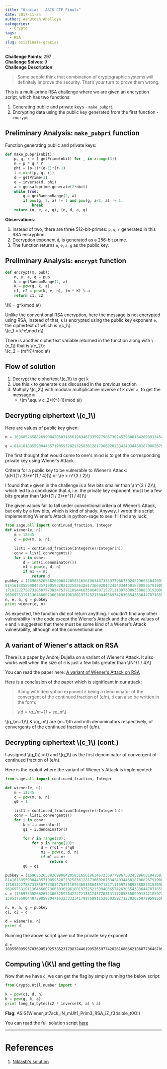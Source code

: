 ```yaml
---
title: "Gracias - ASIS CTF Finals"
date: 2017-11-24
author: Ashutosh Ahelleya
categories:
  - Crypto
tags:
  - RSA
slug: asisfinals-gracias
---
```


**Challenge Points**: 297  
**Challenge Solves**: 9  
**Challenge Description**:  

> Some people think that combination of cryptographic systems will definitely improve the security.
> That’s your turn to prove them wrong.

This is a multi-prime RSA challenge where we are given an encryption script, which has two functions:  

 1. Generating public and private keys - `make_pubpri`
 2. Encrypting data using the public key generated from the first function - `encrypt`

## Preliminary Analysis: `make_pubpri` function
Function generating public and private keys:
~~~python
def make_pubpri(nbit):
    p, q, r = [ getPrime(nbit) for _ in xrange(3)]
    n = p * q * r
    phi = (p-1)*(q-1)*(r-1)
    l = min([p, q, r])
    d = getPrime(1)
    e = inverse(d, phi)
    a = gensafeprime.generate(2*nbit)
    while True:
        g = getRandomRange(2, a)
        if pow(g, 2, a) != 1 and pow(g, a/2, a) != 1:
            break
    return (n, e, a, g), (n, d, a, g)
~~~

**Observations**:  

 1. Instead of two, there are three 512-bit-primes: `p`, `q`, `r` generated in this RSA encryption.  
 2. Decryption exponent `d`, is generated as a 256-bit prime.  
 3. The function returns `n`, `e`, `a`, `g` as the public key.  

## Preliminary Analysis: `encrypt` function

~~~python
def encrypt(m, pub):
    n, e, a, g = pub
    k = getRandomRange(2, a)
    K = pow(g, k, a)
    c1, c2 = pow(k, e, n), (m * K) % a
    return c1, c2
~~~

\\(K = g^k\mod a\\)  

Unlike the conventional RSA encryption, here the message is not encrypted using RSA, instead of that, `k` is encrypted using the public key exponent `e`, the ciphertext of which is \\(c_1\\):  
\\(c_1 = k^e\mod n\\)  

There is another ciphertext variable returned in the function along with \\(c_1\\) that is \\(c_2\\):  
\\(c_2 = (m\*K)\mod a\\)  

## Flow of solution

 1. Decrypt the ciphertext \\(c_1\\) to get `k`
 2. Use this `k` to generate `K` as discussed in the previous section
 3. Multiply \\(c_2\\) with modular multiplicative inverse of `K` over `a`, to get the message `m`
    * \\(m \equiv c_2*K^{-1}\mod a\\)

## Decrypting ciphertext \\(c_1\\)

Here are values of public key given:
~~~python
n = 1696852658826990842058316561963467335977986730245296081842693913454799128341723605666024757923000936875008280288574503060506225324560725525210728761064310034604441130912702077320696660565727540525259413564999213382434231194132697630244074950529107794905761549606578049632101483460345878198682237227139704889943489709170676301481918176902970896183163611197618458670928730764124354693594769219086662173889094843054787693685403229558143793832013288487194871165461567L

e = 814161885590044357190593282132583612817366020133424034468187008267919006610450334193936389251944312061685926620628676079561886595567219325737685515818965422518820810326234612624290774570873983198113409686391355443155606621049101005048872030700143084978689888823664771959905075795440800042648923901406744546140059930315752131296763893979780940230041254506456283030727953969468933552050776243515721233426119581636614777596169466339421956338478341355508343072697451L
~~~

The first thought that would come to one's mind is to get the corresponding private key using Wiener’s Attack.  

Criteria for a public key to be vulnerable to Wiener’s Attack:  
\\(d<((1 / 3)\*n^{1 / 4})\\) or \\(e > n^{3 / 2}\\)

I found that `e` given in the challenge is a few bits smaller than \\(n^{3 / 2}\\), which led to a conclusion that `d`, i.e. the private key exponent, must be a few bits greater than \\(d<((1 / 3)\*n^{1 / 4})\\)

The given values fail to fall under conventional criteria of Wiener’s Attack, but only by a few bits, which is kind of shady. Anyway, I wrote this script implementing Wiener’s Attack in python-sage to see if I find any luck:

~~~python
from sage.all import continued_fraction, Integer
def wiener(e, n):
    m = 12345
    c = pow(m, e, n)

    list1 = continued_fraction(Integer(e)/Integer(n))
    conv = list1.convergents()
    for i in conv:
        d = int(i.denominator())
        m1 = pow(c, d, n)
        if m1 == m:
            return d
pubkey = (1696852658826990842058316561963467335977986730245296081842693913454799128341723605666024757923000936875008280288574503060506225324560725525210728761064310034604441130912702077320696660565727540525259413564999213382434231194132697630244074950529107794905761549606578049632101483460345878198682237227139704889943489709170676301481918176902970896183163611197618458670928730764124354693594769219086662173889094843054787693685403229558143793832013288487194871165461567L,
814161885590044357190593282132583612817366020133424034468187008267919006610450334193936389251944312061685926620628676079561886595567219325737685515818965422518820810326234612624290774570873983198113409686391355443155606621049101005048872030700143084978689888823664771959905075795440800042648923901406744546140059930315752131296763893979780940230041254506456283030727953969468933552050776243515721233426119581636614777596169466339421956338478341355508343072697451L,
171012227587318507773834753911094468358648971527111097308935888531930900156798659257578479378777764146070352809723708236353390208094909385240006920137781562826981091183813955039359863361624869703055918575613667858215532572602435432258750639197322091887713402631456113333645709142822182724397962837201266977523L,
96969753191136466007366303619618019752521508403657426306543836447071659732926802256183021740376016065813234292694535879838415771865207311953800116203362150588941093508091412441933752168889516206420588410478242229762908362637083786338280959547015086176046206126019992386890758970740552952647510652431386064722L)
n, e, a, g = pubkey
print wiener(e, n)
~~~

As expected, the function did not return anything. I couldn't find any other vulnerability in the code except the Wiener’s Attack and the close values of `e` and `n` suggested that there must be some kind of a Wiener’s Attack vulnerability, although not the conventional one.


## A variant of Wiener's attack on RSA

There is a paper by Andrej Dujella on a variant of Wiener’s Attack. It also works well when the size of `d` is just a few bits greater than \\(N^{1 / 4}\\)

You can read the paper here: [A variant of Wiener's Attack on RSA](https://www.math.tugraz.at/~cecc08/abstracts/cecc08_abstract_20.pdf)  

Here is a conclusion of the paper which is significant in our attack:

> Along with decryption exponent `d` being a denominator of the convergent of the continued fraction of (e/n), `d` can also be written in the form:  
>
> \\(d = r*q_{m+1} + s*q_m\\)

\\(q_{m+1}\\) & \\(q_m\\) are (m+1)th and mth denominators respectively, of convergents of the continued fraction of (e/n).

## Decrypting ciphertext \\(c_1\\) (cont.)

I assigned \\(q_0\\) = 0 and \\(q_1\\) as the first denominator of convergent of continued fraction of (e/n).

Here is the exploit where the variant of Wiener's Attack is implemented:
~~~python
from sage.all import continued_fraction, Integer

def wiener(e, n):
    m = 12345
    c = pow(m, e, n)
    q0 = 1

    list1 = continued_fraction(Integer(e)/Integer(n))
    conv = list1.convergents()
    for i in conv:
        k = i.numerator()
        q1 = i.denominator()

        for r in range(20):
            for s in range(20):
                d = r*q1 + s*q0
                m1 = pow(c, d, n)
                if m1 == m:
                    return d
        q0 = q1

pubkey = (1696852658826990842058316561963467335977986730245296081842693913454799128341723605666024757923000936875008280288574503060506225324560725525210728761064310034604441130912702077320696660565727540525259413564999213382434231194132697630244074950529107794905761549606578049632101483460345878198682237227139704889943489709170676301481918176902970896183163611197618458670928730764124354693594769219086662173889094843054787693685403229558143793832013288487194871165461567L,
814161885590044357190593282132583612817366020133424034468187008267919006610450334193936389251944312061685926620628676079561886595567219325737685515818965422518820810326234612624290774570873983198113409686391355443155606621049101005048872030700143084978689888823664771959905075795440800042648923901406744546140059930315752131296763893979780940230041254506456283030727953969468933552050776243515721233426119581636614777596169466339421956338478341355508343072697451L,
171012227587318507773834753911094468358648971527111097308935888531930900156798659257578479378777764146070352809723708236353390208094909385240006920137781562826981091183813955039359863361624869703055918575613667858215532572602435432258750639197322091887713402631456113333645709142822182724397962837201266977523L,
96969753191136466007366303619618019752521508403657426306543836447071659732926802256183021740376016065813234292694535879838415771865207311953800116203362150588941093508091412441933752168889516206420588410478242229762908362637083786338280959547015086176046206126019992386890758970740552952647510652431386064722L)
c = (1569733526826523065259704222721381245770313117205865099913421859731162526943498524936251685846967970606251353344665893442015804015671457823645874503670136308040791285744658847419176471348768113798503897694020110157476679833746227801224812046930570487233225157924912272791212802495997329083436189937249314855532400635293522270501567950040825794060896420481676398789310029592608176167251882124182145471818654414925639589921023176070657483148482403065241178276749773L,
139537660044872985880471632333334179976891152860359271230202507995985566816703080930428310461057387079799847266510420206696052591677854190150642820963140050439023069266243433278700748622126726137374130247097863526461696642750021196138340072411724739383716017406022211953417323065831672315854246554523225039827L)

n, e, a, g = pubkey
c1, c2 = c

d = wiener(e, n)
print d
~~~

Running the above script gave out the private key exponent:
```
d = 100556095937036905102538523179832446199526507742826168666218687736467897968451
```

## Computing \\(K\\) and getting the flag
Now that we have `d`, we can get the flag by simply running the below script:
~~~python
from Crypto.Util.number import *

k = pow(c1, d, n)
K = pow(g, k, a)
print long_to_bytes(c2 * inverse(K, a) % a)
~~~

**Flag**: ASIS{Wiener_at7ack_iN_mUlt1_Prim3_RSA_iZ_f34sible_t0O!}

You can read the full solution script [here](https://github.com/ashutosh1206/Crypto-CTF-Writeups/blob/master/2017/ASIS-CTF-Finals/Gracias/exploit.py)

***

# References
1. [Niklasb's solution](https://gist.github.com/niklasb/84fb894c7658f29b21fd7b7e1704f799)
